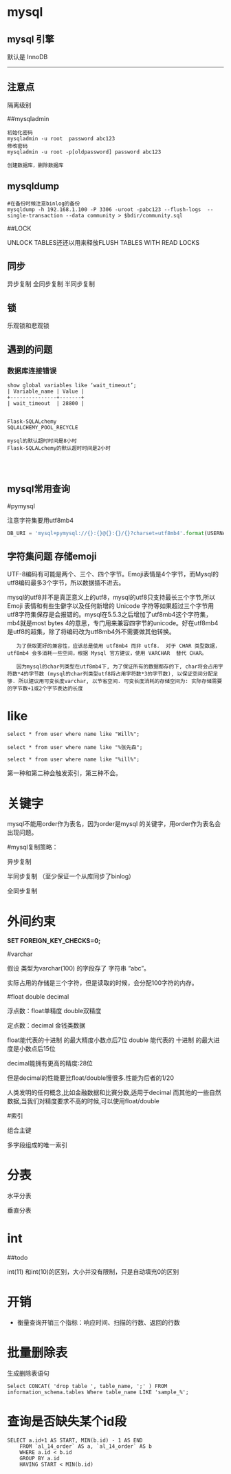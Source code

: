 # mysql

## mysql 引擎

默认是 InnoDB

---

## 注意点

隔离级别



##mysqladmin

```
初始化密码
mysqladmin -u root  password abc123
修改密码
mysqladmin -u root -p[oldpassword] password abc123

创建数据库，删除数据库

```



## mysqldump

```shell
#在备份时候注意binlog的备份
mysqldump -h 192.168.1.100 -P 3306 -uroot -pabc123 --flush-logs  --single-transaction --data community > $bdir/community.sql
```









##LOCK

UNLOCK TABLES还还以用来释放FLUSH TABLES WITH READ LOCKS

## 同步

异步复制   全同步复制   半同步复制

## 锁

乐观锁和悲观锁



## 遇到的问题

### 数据库连接错误

```
show global variables like ‘wait_timeout’;
| Variable_name | Value |
+---------------+-------+
| wait_timeout  | 28800 |


Flask-SQLALchemy
SQLALCHEMY_POOL_RECYCLE

mysql的默认超时时间是8小时
Flask-SQLALchemy的默认超时时间是2小时




```

## mysql常用查询



#pymysql

注意字符集要用utf8mb4

```python
DB_URI = 'mysql+pymysql://{}:{}@{}:{}/{}?charset=utf8mb4'.format(USERNAME, PASSWORD, HOSTNAME, PORT, DATABASE)
```

## 字符集问题   存储emoji

UTF-8编码有可能是两个、三个、四个字节。Emoji表情是4个字节，而Mysql的utf8编码最多3个字节，所以数据插不进去。

mysql的utf8并不是真正意义上的utf8，mysql的utf8只支持最长三个字节,所以Emoji 表情和有些生僻字以及任何新增的 Unicode 字符等如果超过三个字节用utf8字符集保存是会报错的。mysql在5.5.3之后增加了utf8mb4这个字符集，mb4就是most bytes 4的意思，专门用来兼容四字节的unicode。好在utf8mb4是utf8的超集，除了将编码改为utf8mb4外不需要做其他转换。

       为了获取更好的兼容性，应该总是使用 utf8mb4 而非 utf8.  对于 CHAR 类型数据，utf8mb4 会多消耗一些空间，根据 Mysql 官方建议，使用 VARCHAR  替代 CHAR。
    
       因为mysql的char列类型在utf8mb4下, 为了保证所有的数据都存的下, char将会占用字符数*4的字节数 (mysql的char列类型utf8将占用字符数*3的字节数), 以保证空间分配足够. 所以建议用可变长度varchar, 以节省空间. 可变长度消耗的存储空间为: 实际存储需要的字节数+1或2个字节表达的长度





# like

```
select * from user where name like "Will%";

select * from user where name like "%张先森";

select * from user where name like "%ill%";
```

第一种和第二种会触发索引，第三种不会。



# 关键字

mysql不能用order作为表名，因为order是mysql 的关键字，用order作为表名会出现问题。





#mysql复制策略：

异步复制  

半同步复制 （至少保证一个从库同步了binlog）

全同步复制





# 外间约束

  **SET FOREIGN_KEY_CHECKS=0;**





#varchar

假设  类型为varchar(100)   的字段存了 字符串 “abc”。

实际占用的存储是三个字符，但是读取的时候，会分配100字符的内存。





#float double decimal

浮点数：float单精度        double双精度

定点数：decimal  金钱类数据



float能代表的十进制 的最大精度小数点后7位
double 能代表的 十进制 的最大进度是小数点后15位

decimal能拥有更高的精度:28位

但是decimal的性能要比float/double慢很多.性能为后者的1/20

人类发明的任何概念,比如金融数据和比赛分数,适用于decimal
而其他的一些自然数据,当我们对精度要求不高的时候,可以使用float/double



#索引

组合主键

多字段组成的唯一索引



# 分表

水平分表

垂直分表





# int

##todo

int(11) 和int(10)的区别，大小并没有限制，只是自动填充0的区别

# 开销

* 衡量查询开销三个指标：响应时间、扫描的行数、返回的行数

# 批量删除表
生成删除表语句
```
Select CONCAT( 'drop table ', table_name, ';' ) FROM information_schema.tables Where table_name LIKE 'sample_%';
```

# 查询是否缺失某个id段
```
SELECT a.id+1 AS START, MIN(b.id) - 1 AS END
    FROM `al_14_order` AS a, `al_14_order` AS b
    WHERE a.id < b.id
    GROUP BY a.id
    HAVING START < MIN(b.id)
```

